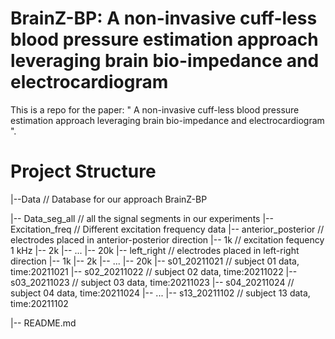 # BrainZ-BP: A non-invasive cuff-less blood pressure estimation approach leveraging brain bio-impedance and electrocardiogram
This is a repo for the paper: " A non-invasive cuff-less blood pressure estimation approach leveraging brain bio-impedance and electrocardiogram ".


# Project Structure

|--Data // Database for our approach BrainZ-BP

   |-- Data_seg_all // all the signal segments in our experiments
   |-- Excitation_freq // Different excitation frequency data
      |-- anterior_posterior	// electrodes placed in anterior-posterior direction
         |-- 1k      // excitation fequency 1 kHz
         |-- 2k
         |-- ...
         |-- 20k
      |-- left_right	// electrodes placed in left-right direction
         |-- 1k
         |-- 2k
         |-- ...
         |-- 20k
   |-- s01_20211021 // subject 01 data, time:20211021
   |-- s02_20211022 // subject 02 data, time:20211022 
   |-- s03_20211023 // subject 03 data, time:20211023
   |-- s04_20211024 // subject 04 data, time:20211024 
   |-- ...
   |-- s13_20211102 // subject 13 data, time:20211102 

|-- README.md
